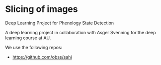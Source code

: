 # Slicing of images
Deep Learning Project for Phenology State Detection

A deep learning project in collaboration with Asger Svenning for the deep learning course at AU.

We use the following repos:
- https://github.com/obss/sahi

